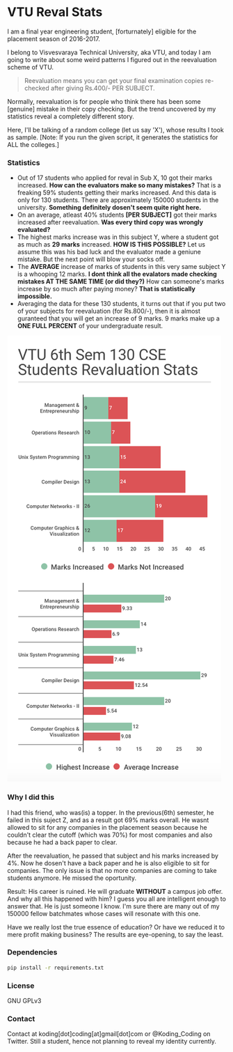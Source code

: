 # VTU Reval Stats

I am a final year engineering student, [forturnately] eligible for the placement season of 2016-2017.

I belong to Visvesvaraya Technical University, aka VTU, and today I am going to write about some weird patterns I figured out in the reevaluation scheme of VTU.

> Reevaluation means you can get your final examination copies re-checked after giving Rs.400/- PER SUBJECT.

Normally, reevaluation is for people who think there has been some [genuine] mistake in their copy checking.
But the trend uncovered by my statistics reveal a completely different story.

Here, I'll be talking of a random college (let us say 'X'), whose results I took as sample. [Note: If you run the given script, it generates the statistics for ALL the colleges.]

### Statistics
* Out of 17 students who applied for reval in Sub X, 10 got their marks increased. **How can the evaluators make so many mistakes?** That is a freaking 59% students getting their marks increased. And this data is only for 130 students. There are approximately 150000 students in the university. **Something definitely dosen't seem quite right here.**
* On an average, atleast 40% students **[PER SUBJECT]** got their marks increased after reevaluation. **Was every third copy was wrongly evaluated?**
* The highest marks increase was in this subject Y, where a student got as much as **29 marks** increased. **HOW IS THIS POSSIBLE?** Let us assume this was his bad luck and the evaluator made a geniune mistake. But the next point will blow your socks off.
* The **AVERAGE** increase of marks of students in this very same subject Y is a whooping 12 marks. **I dont think all the evalators made checking mistakes AT THE SAME TIME (or did they?)** How can someone's marks increase by so much after paying money? **That is statistically impossible.**
* Averaging the data for these 130 students, it turns out that if you put two of your subjects for reevaluation (for Rs.800/-), then it is almost guranteed that you will get an increase of 9 marks. 9 marks make up a **ONE FULL PERCENT** of your undergraduate result.

![alt tag](https://github.com/KodingCoding/VTU-Reval-Stats/blob/master/VTU_6th_Sem_Reval_Stats.png)

### Why I did this
I had this friend, who was(is) a topper. In the previous(6th) semester, he failed in this suject Z, and as a result got 69% marks overall. He wasnt allowed to sit for any companies in the placement season because he couldn't clear the cutoff (which was 70%) for most companies and also because he had a back paper to clear.

After the reevaluation, he passed that subject and his marks increased by 4%. Now he dosen't have a back paper and he is also eligible to sit for companies. The only issue is that no more companies are coming to take students anymore. He missed the oportunity.

Result: His career is ruined. He will graduate **WITHOUT** a campus job offer. And why all this happened with him? I guess you all are intelligent enough to answer that.
He is just someone I know. I'm sure there are many out of my 150000 fellow batchmates whose cases will resonate with this one.

Have we really lost the true essence of education? Or have we reduced it to mere profit making business? The results are eye-opening, to say the least.

### Dependencies
``` sh
pip install -r requirements.txt
```

### License
GNU GPLv3

### Contact
Contact at koding[dot]coding[at]gmail[dot]com or @Koding_Coding on Twitter. Still a student, hence not planning to reveal my identity currently.
